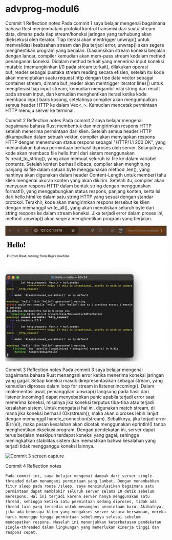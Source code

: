 # advprog-modul6

Commit 1 Reflection notes
    Pada commit 1 saya belajar mengenai bagaimana bahasa Rust menjembatani protokol kontrol transmisi
    dari suatu stream data, dimana pada tiap stream/koneksi jaringan yang terhubung akan dieksekusi oleh
    iterator. Tiap iterasi akan mentrigger unwrap() untuk memvalidasi keabsahan stream dan jika terjadi error, unwrap() akan segera menghentikan program yang berjalan. Diasumsikan stream koneksi berjalan dengan lancar, compiler kemudian akan mem-pass stream kedalam method penanganan koneksi. Didalam method terkait yang menerima input koneksi mutable (memungkinkan I/0 pada stream terkait), dilakukan operasi buf_reader sebagai pustaka stream reading secara efisien, setelah itu kode akan menciptakan suatu request http dengan tipe data vector sebagai container stream, dimana buf_reader akan mentrigger iterator lines() untuk mengiterasi tiap input stream, kemudian mengambil nilai string dari result pada stream input, dan kemudian menghentikan iterasi ketika kode membaca input baris kosong, setelahnya compiler akan mengumpulkan semua header HTTP ke dalam Vec<_>. Kemudian mencetak permintaan HTTP menuju server ke terminal.

Commit 2 Reflection notes
    Pada commit 2 saya belajar mengenai bagaimana bahasa Rust membentuk dan mengirimkan respons HTTP setelah menerima permintaan dari klien. Setelah semua header HTTP dikumpulkan dalam sebuah vektor, compiler akan menyiapkan respons HTTP dengan menentukan status respons sebagai "HTTP/1.1 200 OK", yang menandakan bahwa permintaan berhasil diproses oleh server. Selanjutnya, kode akan membaca file hello.html dari sistem menggunakan fs::read_to_string(), yang akan memuat seluruh isi file ke dalam variabel contents. Setelah konten berhasil dibaca, compiler akan menghitung panjang isi file dalam satuan byte menggunakan method .len(), yang nantinya akan digunakan dalam header Content-Length untuk memberi tahu klien mengenai ukuran konten yang akan dikirim. Setelah itu, compiler akan menyusun respons HTTP dalam bentuk string dengan menggunakan format!(), yang menggabungkan status respons, panjang konten, serta isi dari hello.html ke dalam satu string HTTP yang sesuai dengan standar protokol. Terakhir, kode akan mengirimkan respons tersebut ke klien dengan memanggil write_all(), yang akan menuliskan seluruh byte dari string respons ke dalam stream koneksi. Jika terjadi error dalam proses ini, method .unwrap() akan segera menghentikan program yang berjalan.

![Commit 2 screen capture](/assets/images/commit2.png)

Commit 3 Reflection notes
    Pada commit 3 saya belajar mengenai bagaimana bahasa Rust menangani error ketika menerima koneksi jaringan yang gagal. Setiap koneksi masuk direpresentasikan sebagai stream, yang kemudian diproses dalam loop for stream in listener.incoming(). Dalam implementasi awal, pemanggilan .unwrap() langsung pada hasil dari listener.incoming() dapat menyebabkan panic apabila terjadi error saat menerima koneksi, misalnya jika koneksi terputus tiba-tiba atau terjadi kesalahan sistem. Untuk mengatasi hal ini, digunakan match stream, di mana jika koneksi berhasil (Ok(stream)), maka akan diproses lebih lanjut dengan memanggil handle_connection(stream). Sebaliknya, jika terjadi error (Err(e)), maka pesan kesalahan akan dicetak menggunakan eprintln!() tanpa menghentikan eksekusi program. Dengan pendekatan ini, server dapat terus berjalan meskipun terdapat koneksi yang gagal, sehingga meningkatkan stabilitas sistem dan memastikan bahwa kesalahan yang terjadi tidak mengganggu koneksi lainnya.

![Commit 3 screen capture](/assets/images/commit3.png)

Commit 4 Reflection notes

    Pada commit ini, saya belajar mengenai dampak dari server single-threaded dalam menangani permintaan yang lambat. Dengan menambahkan fitur sleep pada route /sleep, saya mensimulasikan bagaimana satu permintaan dapat memblokir seluruh server selama 10 detik sebelum merespons. Hal ini terjadi karena server hanya menggunakan satu thread, sehingga ketika satu permintaan sedang diproses, tidak ada thread lain yang tersedia untuk menangani permintaan baru. Akibatnya, jika ada beberapa klien yang mengakses server secara bersamaan, mereka harus menunggu hingga permintaan sebelumnya selesai sebelum mendapatkan respons. Masalah ini menunjukkan keterbatasan pendekatan single-threaded dalam lingkungan yang memerlukan kinerja tinggi dan respons cepat.